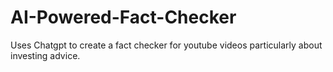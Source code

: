 # AI-Powered-Fact-Checker
Uses Chatgpt to create a fact checker for youtube videos particularly about investing advice.
